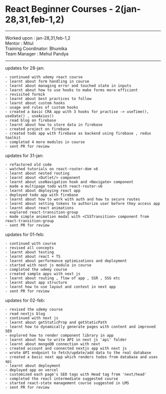 # React Beginner Courses - 2(jan-28,31,feb-1,2)

<hr>
Worked upon : jan-28,31,feb-1,2<br>
Mentor : Mitul <br>
Training Coordinator: Bhumika<br>
Team Manager : Mehul Pandya
<hr>

updates for 28-jan: <br>

    - continued with udemy react course
    - learnt about form handling in course
    - learnt about managing error and touched state in inputs
    - learnt about how to use hooks to make forms more efficient
    - revisited formik
    - learnt about best practices to follow
    - learnt about custom hooks
    - usage and rules of custom hooks
    - created a basic CRA app with 3 hooks for practise -> useTime(), useDate() , useAxios()
    - read blog on firebase
    - learnt about how to store data in firebase
    - created project on firebase
    - created todo app with firebase as backend using firebase , redux toolkit
    - completed 4 more modules in course
    - sent PR for review

updates for 31-jan: <br>

    - refactored old code
    - watched tutorials on react-router-dom v6
    - learnt about nested routing
    - learnt about <Outlet/> component
    - learnt about useNavigation hook and <Navigate> component
    - made a multipage todo with react-router-v6
    - learnt about deploying react app
    - deployed todo app with firebase
    - learnt about how to work with auth and how to secure routes
    - learnt about setting tokens to authorize user before they access app
    - learnt about react animations
    - explored react-transition-group
    - made simple animation modal with <CSSTransition> component from react-transition-group
    - sent PR for review

updates for 01-feb: <br>

    - continued with course
    - revised all concepts
    - learnt about testing
    - learnt about react + TS
    - learnt about performance optimizations and deployment
    - started with next js module in course
    - completed the udemy course
    - created sample apps with next js
    - learnt about routing , flow of app , SSR , SSG etc
    - learnt about app structure
    - learnt how to use layout and context in next app
    - sent PR for review

updates for 02-feb: <br>
    
    - revised the udemy course
    - read nextjs blog
    - continued with next js
    - learnt about getStaticProp and getStaticPath
    - learnt how to dynamically generate pages with content and improved SEO
    - explored how to render component library in app
    - learnt about how to write API in next js 'api' folder
    - learnt about mongoDB connection with next
    - created account and connected nextjs app with next js
    - wrote API endpoint to fetch/update/add data to the real database
    - created a basic next app which renders todos from database and uses api
    - learnt about deployment 
    - deployed app on vercel
    - customized each page's SEO tags with Head tag from 'next/head'
    - completed the react intermediate suggested course
    - started react-state management course suggested in LMS
    - sent PR for review